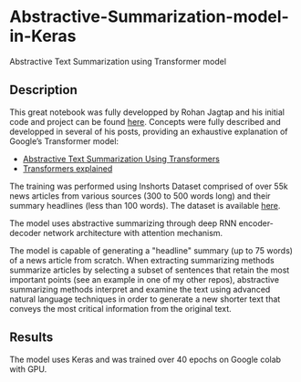 # Abstractive-Summarization-model-in-Keras
Abstractive Text Summarization using Transformer model

## Description
This great notebook was fully developped by Rohan Jagtap and his initial code and project can be found [here](https://github.com/rojagtap/abstractive_summarizer).
Concepts were fully described and developped in several of his posts, providing an exhaustive explanation of Google’s Transformer model:
- [Abstractive Text Summarization Using Transformers](https://medium.com/swlh/abstractive-text-summarization-using-transformers-3e774cc42453)
- [Transformers explained](https://towardsdatascience.com/transformers-explained-65454c0f3fa7)

The training was performed using Inshorts Dataset comprised of over 55k news articles from various sources (300 to 500 words long) and their summary headlines (less than 100 words). The dataset is available [here](https://www.kaggle.com/shashichander009/inshorts-news-data).

The model uses abstractive summarizing through deep RNN encoder-decoder network architecture with attention mechanism.

The model is capable of generating a "headline" summary (up to 75 words) of a news article from scratch. When extracting summarizing methods summarize articles by selecting a subset of sentences that retain the most important points (see an example in one of my other repos), abstractive summarizing methods interpret and examine the text using advanced natural language techniques in order to generate a new shorter text that conveys the most critical information from the original text.

## Results
The model uses Keras and was trained over 40 epochs on Google colab with GPU.
